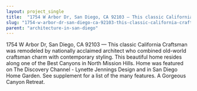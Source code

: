 ```yaml
---
layout: project_single
title:  "1754 W Arbor Dr, San Diego, CA 92103 — This classic California Craftsman was remodeled by nationally acclaimed architect who combined old-world craftsman charm with contemporary styling.  This beautiful home resides along one of the Best Canyons in"
slug: "1754-w-arbor-dr-san-diego-ca-92103-this-classic-california-craftsman-was-remodeled-by-nationally-acclaimed"
parent: "architecture-in-san-diego"
---
```

1754 W Arbor Dr, San Diego, CA 92103 — This classic California Craftsman was remodeled by nationally acclaimed architect who combined old-world craftsman charm with contemporary styling.  This beautiful home resides along one of the Best Canyons in North Mission Hills. Home was featured on The Discovery Channel - Lynette Jennings Design and in San Diego Home  Garden.  See supplement for a list of the many features.  A Gorgeous Canyon Retreat.